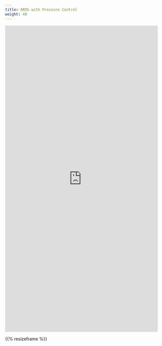 ```yaml
---
title: ARDS with Pressure Control
weight: 40
---
```


<iframe id='frame' src="https://iculearning.com/api/pc/?compliance=0.02" width="500", height="1000", frameborder="0"></iframe>

{{% resizeframe %}}
